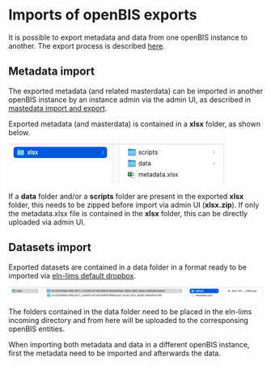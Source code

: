 # Imports of openBIS exports

It is possible to export metadata and data from one openBIS instance to another.
The export process is described [here](../../general-users/data-export.md).


## Metadata import

The exported metadata (and related masterdata) can be imported in another openBIS instance by an instance admin via the admin UI, as described in [mastedata import and export](./masterdata-exports-and-imports.md). 

Exported metadata (and masterdata) is contained in a **xlsx** folder, as shown below.

![image info](img/xlxs-folder.png)


If a **data** folder and/or a **scripts** folder are present in the exported **xlsx** folder, this needs to be zipped before import via admin UI (**xlsx.zip**).
If only the metadata.xlsx file is contained in the **xlsx** folder, this can be directly uploaded via admin UI.



## Datasets import

Exported datasets are contained in a data folder in a format ready to be imported via [eln-lims default dropbox](../../general-users/data-upload.md#data-upload-via-dropbox).

![image info](img/import-data-folder.png)

The folders contained in the data folder need to be placed in the eln-lims incoming directory and from here will be uploaded to the corresponsing openBIS entities.

When importing both metadata and data in a different openBIS instance, first the metadata need to be imported and afterwards the data. 



